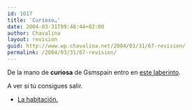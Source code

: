 ```yaml
---
id: 1017
title: 'Curioso…'
date: 2004-03-31T09:48:44+02:00
author: Chavalina
layout: revision
guid: http://www.wp.chavalina.net/2004/03/31/67-revision/
permalink: /2004/03/31/67-revision/
---
```

De la mano de **curiosa** de Gsmspain entro en <a href="http://galeon.com/shael/habitacion/crisroom.swf" target="_blank">este laberinto</a>.

A ver si t&uacute; consigues salir.

  * <a href="http://galeon.com/shael/habitacion/crisroom.swf" target="_blank">La habitaci&oacute;n.</a>